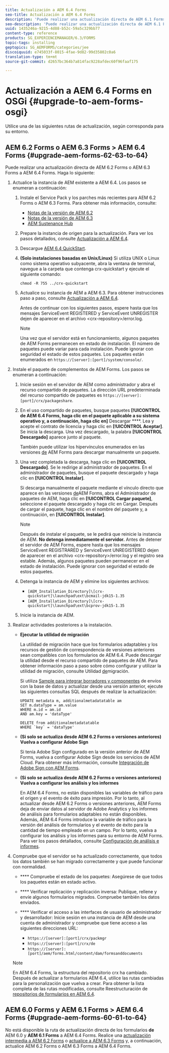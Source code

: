 ```yaml
---
title: Actualización a AEM 6.4 Forms
seo-title: Actualización a AEM 6.4 Forms
description: 'Puede realizar una actualización directa de AEM 6.1 Forms, AEM 6.2 Forms y LiveCycle ES4 SP1 a AEM 6.3 Forms. '
seo-description: 'Puede realizar una actualización directa de AEM 6.1 Forms, AEM 6.2 Forms y LiveCycle ES4 SP1 a AEM 6.3 Forms. '
uuid: 1435246a-9215-4d88-b52c-59a5c329bb77
content-type: reference
products: SG_EXPERIENCEMANAGER/6.3/FORMS
topic-tags: installing
geptopics: SG_AEMFORMS/categories/jee
discoiquuid: e745033f-8015-4fae-9d82-99d35802c0a6
translation-type: tm+mt
source-git-commit: d2657bc364b7a814fac9228afdec60f96faaf175

---
```



# Actualización a AEM 6.4 Forms en OSGi {#upgrade-to-aem-forms-osgi}

Utilice una de las siguientes rutas de actualización, según corresponda para su entorno.

## AEM 6.2 Forms o AEM 6.3 Forms > AEM 6.4 Forms {#upgrade-aem-forms-62-63-to-64}

Puede realizar una actualización directa de AEM 6.2 Forms o AEM 6.3 Forms a AEM 6.4 Forms. Haga lo siguiente:

1. Actualice la instancia de AEM existente a AEM 6.4. Los pasos se enumeran a continuación:

   1. Instale el Service Pack y los parches más recientes para AEM 6.2 Forms o AEM 6.3 Forms. Para obtener más información, consulte:

      * [Notas de la versión de AEM 6.2](https://helpx.adobe.com/experience-manager/6-2/release-notes.html)
      * [Notas de la versión de AEM 6.3](https://helpx.adobe.com/experience-manager/6-3/release-notes.html)
      * [AEM Sustenance Hub](https://helpx.adobe.com/experience-manager/aem-releases-updates.html)
   1. Prepare la instancia de origen para la actualización. Para ver los pasos detallados, consulte [Actualización a AEM 6.4](/help/sites-deploying/upgrade.md#preparing%20the%20source%20instance).
   1. Descargue [AEM 6.4 QuickStart](/help/sites-deploying/deploy.md#getting%20the%20software).
   1. **(Solo instalaciones basadas en Unix/Linux)** Si utiliza UNIX o Linux como sistema operativo subyacente, abra la ventana de terminal, navegue a la carpeta que contenga crx-quickstart y ejecute el siguiente comando:

      `chmod -R 755 ../crx-quickstart`

   1. Actualice su instancia de AEM a AEM 6.3. Para obtener instrucciones paso a paso, consulte [Actualización a AEM 6.4](/help/sites-deploying/upgrade.md).

      Antes de continuar con los siguientes pasos, espere hasta que los mensajes ServiceEvent REGISTERED y ServiceEvent UNREGISTER dejen de aparecer en el archivo &lt;crx-repository>/error.log.

      >[!NOTE]
      >
      >Una vez que el servidor está en funcionamiento, algunos paquetes de AEM Forms permanecen en estado de instalación. El número de paquetes puede variar para cada instalación. Puede ignorar con seguridad el estado de estos paquetes. Los paquetes están enumerados en `https://[server]:[port]/system/console/`.


1. Instale el paquete de complementos de AEM Forms.  Los pasos se enumeran a continuación:

   1. Inicie sesión en el servidor de AEM como administrador y abra el recurso compartido de paquetes. La dirección URL predeterminada del recurso compartido de paquetes es `https://[server]:[port]/crx/packageshare`.
   1. En el uso compartido de paquetes, busque paquetes **[!UICONTROL de AEM 6.4 Forms, haga clic en el paquete aplicable a su sistema operativo y, a continuación, haga clic en]** Descargar ****. Lea y acepte el contrato de licencia y haga clic en **[!UICONTROL Aceptar]**. Se inicia la descarga. Una vez descargado, la palabra **[!UICONTROL Descargado]** aparece junto al paquete.

      También puede utilizar los hipervínculos enumerados en las versiones [de](https://helpx.adobe.com/aem-forms/kb/aem-forms-releases.html) AEM Forms para descargar manualmente un paquete.

   1. Una vez completada la descarga, haga clic en **[!UICONTROL Descargado]**. Se le redirige al administrador de paquetes. En el administrador de paquetes, busque el paquete descargado y haga clic en **[!UICONTROL Instalar]**.

      Si descarga manualmente el paquete mediante el vínculo directo que aparece en las versiones [de](https://helpx.adobe.com/aem-forms/kb/aem-forms-releases.html)AEM Forms, abra el Administrador de paquetes de AEM, haga clic en **[!UICONTROL Cargar paquete]**, seleccione el paquete descargado y haga clic en Cargar. Después de cargar el paquete, haga clic en el nombre del paquete y, a continuación, en **[!UICONTROL Instalar]**.

      >[!NOTE]
      >
      >Después de instalar el paquete, se le pedirá que reinicie la instancia de AEM. **No detenga inmediatamente el servidor.** Antes de detener el servidor de AEM Forms, espere hasta que los mensajes ServiceEvent REGISTRARED y ServiceEvent UNREGISTERED dejen de aparecer en el archivo &lt;crx-repository>/error.log y el registro sea estable. Además, algunos paquetes pueden permanecer en el estado de instalación. Puede ignorar con seguridad el estado de estos paquetes.

   1. Detenga la instancia de AEM y elimine los siguientes archivos:

      * `[AEM_Installation_Directory]\[crx-quickstart]\launchpad\ext\bcmail-jdk15-1.35`
      * `[AEM_Installation_Directory]\[crx-quickstart]\launchpad\ext\bcprov-jdk15-1.35`
   1. Inicie la instancia de AEM.


1. Realizar actividades posteriores a la instalación.

   * **Ejecutar la utilidad de migración**

      La utilidad de migración hace que los formularios adaptables y los recursos de gestión de correspondencia de versiones anteriores sean compatibles con los formularios de AEM 6.4. Puede descargar la utilidad desde el recurso compartido de paquetes de AEM. Para obtener información paso a paso sobre cómo configurar y utilizar la utilidad de migración, consulte Utilidad [de](/help/forms/using/migration-utility.md)migración.

      Si utiliza [Sample para integrar borradores y componentes](https://helpx.adobe.com/experience-manager/6-3/forms/using/integrate-draft-submission-database.html) de envíos con la base de datos y actualizar desde una versión anterior, ejecute las siguientes consultas SQL después de realizar la actualización:

      ```
      UPDATE metadata m, additionalmetadatatable am
      SET m.dataType = am.value
      WHERE m.id = am.id
      AND am.key = 'dataType'
      ```

      ```
      DELETE from additionalmetadatatable
      WHERE `key` = 'dataType'
      ```

   * **(Si solo se actualiza desde AEM 6.2 Forms o versiones anteriores) Vuelva a configurar Adobe Sign**

      Si tenía Adobe Sign configurado en la versión anterior de AEM Forms, vuelva a configurar Adobe Sign desde los servicios de AEM Cloud. Para obtener más información, consulte [Integración de Adobe Sign con AEM Forms](/help/forms/using/adobe-sign-integration-adaptive-forms.md).

   * **(Si solo se actualiza desde AEM 6.2 Forms o versiones anteriores) Vuelva a configurar los análisis y los informes**

      En AEM 6.4 Forms, no están disponibles las variables de tráfico para el origen y el evento de éxito para impresión. Por lo tanto, al actualizar desde AEM 6.2 Forms o versiones anteriores, AEM Forms deja de enviar datos al servidor de Adobe Analytics y los informes de análisis para formularios adaptables no están disponibles. Además, AEM 6.4 Forms introduce la variable de tráfico para la versión del análisis de formularios y el evento de éxito para la cantidad de tiempo empleado en un campo. Por lo tanto, vuelva a configurar los análisis y los informes para su entorno de AEM Forms. Para ver los pasos detallados, consulte [Configuración de análisis e informes](/help/forms/using/configure-analytics-forms-documents.md).

1. Compruebe que el servidor se ha actualizado correctamente, que todos los datos también se han migrado correctamente y que puede funcionar con normalidad.

   * **** Compruebe el estado de los paquetes: Asegúrese de que todos los paquetes están en estado activo.
   * **** Verificar replicación y replicación inversa: Publique, rellene y envíe algunos formularios migrados. Compruebe también los datos enviados.
   * **** Verificar el acceso a las interfaces de usuario de administrador y desarrollador: Inicie sesión en una instancia de AEM desde una cuenta de administrador y compruebe que tiene acceso a las siguientes direcciones URL:

      * `https://[server]:[port]/crx/packmgr`
      * `https://[server]:[port]/crx/de`
      * `https://[server]:[port]/aem/forms.html/content/dam/formsanddocuments`
   >[!NOTE]
   En AEM 6.4 Forms, la estructura del repositorio crx ha cambiado. Después de actualizar a formularios AEM 6.4, utilice las rutas cambiadas para la personalización que vuelva a crear. Para obtener la lista completa de las rutas modificadas, consulte Reestructuración de [repositorios de formularios en AEM 6.4](/help/sites-deploying/forms-repository-restructuring-in-aem-6-4.md).

## AEM 6.0 Forms y AEM 6.1 Forms > AEM 6.4 Forms {#upgrade-aem-forms-60-61-to-64}

No está disponible la ruta de actualización directa de los formularios **de** AEM 6.0 y **AEM 6.1 Forms** a AEM 6.4 Forms. Realice una [actualización intermedia a AEM 6.2 Forms](/help/forms/using/upgrade.md) o [actualice a AEM 6.3 Forms](/help/forms/using/upgrade.md) y, a continuación, actualice AEM 6.2 Forms o AEM 6.3 Forms a AEM 6.4 Forms.
